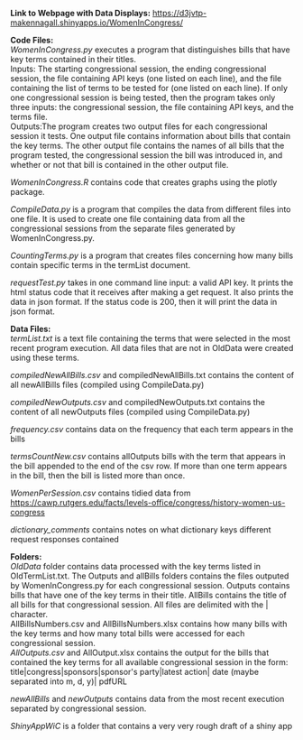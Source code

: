<b> Link to Webpage with Data Displays:</b> https://d3jvtp-makennagall.shinyapps.io/WomenInCongress/

<b>Code Files: </b>
<br><em>WomenInCongress.py</em> executes a program that distinguishes bills that have key terms contained in their titles.
<br>Inputs: The starting congressional session, the ending congressional session, the file containing API keys (one listed on each line), and the file containing the list of terms to be tested for (one listed on each line). If only one congressional session is being tested, then the program takes only three inputs: the congressional session, the file containing API keys, and the terms file.
<br>Outputs:The program creates two output files for each congressional session it tests. One output file contains information about bills that contain the key terms. The other output file contains the names of all bills that the program tested, the congressional session the bill was introduced in, and whether or not that bill is contained in the other output file.

<em>WomenInCongress.R</em> contains code that creates graphs using the plotly package.

<em>CompileData.py</em> is a program that compiles the data from different files into one file. It is used to create one file containing data from all the congressional sessions from the separate files generated by WomenInCongress.py.

<em>CountingTerms.py</em> is a program that creates files concerning how many bills contain specific terms in the termList document.

<em>requestTest.py</em> takes in one command line input: a valid API key. It prints the html status code that it receives after making a get request. It also prints the data in json format. If the status code is 200, then it will print the data in json format.

<b>Data Files: </b>
<br><em>termList.txt</em> is a text file containing the terms that were selected in the most recent program execution. All data files that are not in OldData were created using these terms.

<em>compiledNewAllBills.csv</em> and compiledNewAllBills.txt contains the content of all newAllBills files (compiled using CompileData.py)

<em>compiledNewOutputs.csv</em> and compiledNewOutputs.txt contains the content of all newOutputs files (compiled using CompileData.py)

<em>frequency.csv</em> contains data on the frequency that each term appears in the bills

<em>termsCountNew.csv</em> contains allOutputs bills with the term that appears in the bill appended to the end of the csv row. If more than one term appears in the bill, then the bill is listed more than once.

<em>WomenPerSession.csv</em> contains tidied data from https://cawp.rutgers.edu/facts/levels-office/congress/history-women-us-congress

<em>dictionary_comments</em> contains notes on what dictionary keys different request responses contained

<b>Folders: </b>
<br><em>OldData</em> folder contains data processed with the key terms listed in OldTermList.txt. The Outputs and allBills folders contains the files outputed by WomenInCongress.py for each congressional session. Outputs contains bills that have one of the key terms in their title. AllBills contains the title of all bills for that congressional session. All files are delimited with the | character. <br>AllBillsNumbers.csv and AllBillsNumbers.xlsx contains how many bills with the key terms and how many total bills were accessed for each congressional session.
<br><em>AllOutputs.csv</em> and AllOutput.xlsx contains the output for the bills that contained the key terms for all available congressional session in the form:
    title|congress|sponsors|sponsor's party|latest action| date (maybe separated into m, d, y)| pdfURL

<em>newAllBills</em> and <em>newOutputs</em> contains data from the most recent execution separated by congressional session.

<em>ShinyAppWiC</em> is a folder that contains a very very rough draft of a shiny app
